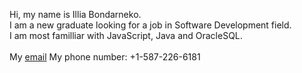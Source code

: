 Hi, my name is Illia Bondarneko. <br />
I am a new graduate looking for a job in Software Development field.<br />
I am most familliar with JavaScript, Java and OracleSQL.<br />
<br />
My [email](mailto:illia.bondarenko.00@gmail.com)
My phone number: +1-587-226-6181
